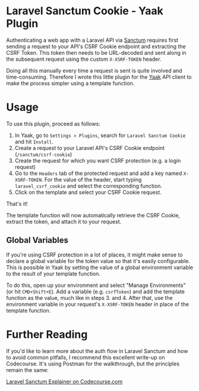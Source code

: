 # Laravel Sanctum Cookie - Yaak Plugin

Authenticating a web app with a Laravel API via [Sanctum](https://laravel.com/docs/11.x/sanctum#spa-authentication) requires first sending a request to your API's CSRF Cookie endpoint and extracting the CSRF Token. This token then needs to be URL-decoded and sent along in the subsequent request using the custom `X-XSRF-TOKEN` header.

Doing all this manually every time a request is sent is quite involved and time-consuming. Therefore I wrote this little plugin for the [Yaak](https://yaak.app/) API client to make the process simpler using a template function.

# Usage

To use this plugin, proceed as follows:

1. In Yaak, go to `Settings > Plugins`, search for `Laravel Sanctum Cookie` and hit `Install`.
2. Create a request to your Laravel API's CSRF Cookie endpoint (`/sanctum/csrf-cookie`)
3. Create the request for which you want CSRF protection (e.g. a login request)
4. Go to the `Headers` tab of the protected request and add a key named `X-XSRF-TOKEN`. For the value of the header, start typing `laravel_csrf_cookie` and select the corresponding function.
5. Click on the template and select your CSRF Cookie request.

That's it!

The template function will now automatically retrieve the CSRF Cookie, extract the token, and attach it to your request.

## Global Variables

If you're using CSRF protection in a lot of places, it might make sense to declare a global variable for the token value so that it's easily configurable. This is possible in Yaak by setting the value of a global environment variable to the result of your template function.

To do this, open up your environment and select "Manage Environments" (or hit `CMD+Shift+E`). Add a variable (e.g. `csrfToken`) and add the template function as the value, much like in steps 3. and 4. After that, use the environment variable in your request's `X-XSRF-TOKEN` header in place of the template function.

# Further Reading

If you'd like to learn more about the auth flow in Laravel Sanctum and how to avoid common pitfalls, I recommend this excellent write-up on Codecourse. It's using Postman for the walkthrough, but the principles remain the same:

[Laravel Sanctum Explainer on Codecourse.com](https://codecourse.com/articles/laravel-sanctum-airlock-with-postman)

